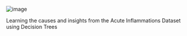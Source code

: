 ![image](https://github.com/prathmeshlonkar10/Acute-Inflammations-Analysis-with-Decision-Trees/assets/66990159/be4be2fb-1bb9-489f-8edf-ee3dd8cd9d7c)

Learning the causes and insights from the Acute Inflammations Dataset using Decision Trees

